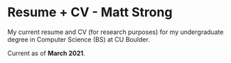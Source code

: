 # Resume + CV - Matt Strong

My current resume and CV (for research purposes) for my undergraduate degree in Computer Science (BS) at CU Boulder.

Current as of **March 2021**.
